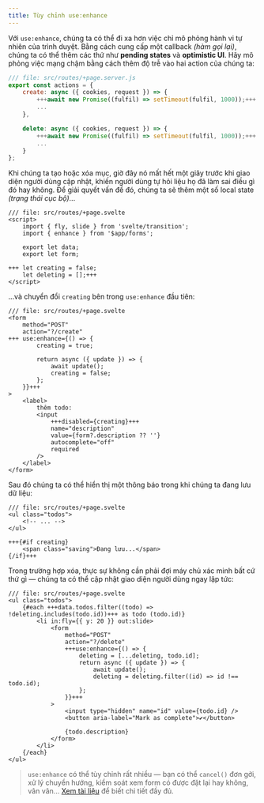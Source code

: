 ```yaml
---
title: Tùy chỉnh use:enhance
---
```


Với `use:enhance`, chúng ta có thể đi xa hơn việc chỉ mô phỏng hành vi tự nhiên của trình duyệt. Bằng cách cung cấp một callback _(hàm gọi lại)_, chúng ta có thể thêm các thứ như **pending states** và **optimistic UI**. Hãy mô phỏng việc mạng chậm bằng cách thêm độ trễ vào hai action của chúng ta:

```js
/// file: src/routes/+page.server.js
export const actions = {
	create: async ({ cookies, request }) => {
		+++await new Promise((fulfil) => setTimeout(fulfil, 1000));+++
		...
	},

	delete: async ({ cookies, request }) => {
		+++await new Promise((fulfil) => setTimeout(fulfil, 1000));+++
		...
	}
};
```

Khi chúng ta tạo hoặc xóa mục, giờ đây nó mất hết một giây trước khi giao diện người dùng cập nhật, khiến người dùng tự hỏi liệu họ đã làm sai điều gì đó hay không. Để giải quyết vấn đề đó, chúng ta sẽ thêm một số local state _(trạng thái cục bộ)_...

```svelte
/// file: src/routes/+page.svelte
<script>
	import { fly, slide } from 'svelte/transition';
	import { enhance } from '$app/forms';

	export let data;
	export let form;

+++	let creating = false;
	let deleting = [];+++
</script>
```

...và chuyển đổi `creating` bên trong `use:enhance` đầu tiên:

```svelte
/// file: src/routes/+page.svelte
<form
	method="POST"
	action="?/create"
+++	use:enhance={() => {
		creating = true;

		return async ({ update }) => {
			await update();
			creating = false;
		};
	}}+++
>
	<label>
		thêm todo:
		<input
			+++disabled={creating}+++
			name="description"
			value={form?.description ?? ''}
			autocomplete="off"
			required
		/>
	</label>
</form>
```

Sau đó chúng ta có thể hiển thị một thông báo trong khi chúng ta đang lưu dữ liệu:

```svelte
/// file: src/routes/+page.svelte
<ul class="todos">
	<!-- ... -->
</ul>

+++{#if creating}
	<span class="saving">Đang lưu...</span>
{/if}+++
```

Trong trường hợp xóa, thực sự không cần phải đợi máy chủ xác minh bất cứ thứ gì — chúng ta có thể cập nhật giao diện người dùng ngay lập tức:

```svelte
/// file: src/routes/+page.svelte
<ul class="todos">
	{#each +++data.todos.filter((todo) => !deleting.includes(todo.id))+++ as todo (todo.id)}
		<li in:fly={{ y: 20 }} out:slide>
			<form
				method="POST"
				action="?/delete"
				+++use:enhance={() => {
					deleting = [...deleting, todo.id];
					return async ({ update }) => {
						await update();
						deleting = deleting.filter((id) => id !== todo.id);
					};
				}}+++
			>
				<input type="hidden" name="id" value={todo.id} />
				<button aria-label="Mark as complete">✔</button>

				{todo.description}
			</form>
		</li>
	{/each}
</ul>
```

> `use:enhance` có thể tùy chỉnh rất nhiều — bạn có thể `cancel()` đơn gởi, xử lý chuyển hướng, kiểm soát xem form có được đặt lại hay không, vân vân... [Xem tài liệu](https://kit.svelte.dev/docs/modules#$app-forms-enhance) để biết chi tiết đầy đủ.
